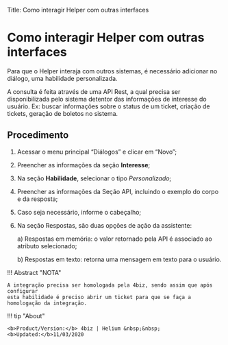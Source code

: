 Title: Como interagir Helper com outras interfaces
# Como interagir Helper com outras interfaces

Para que o Helper interaja com outros sistemas, é necessário adicionar no diálogo, uma habilidade personalizada.

A consulta é feita através de uma API Rest, a qual precisa ser disponibilizada pelo sistema detentor das informações 
de interesse do usuário. Ex: buscar informações sobre o status de um ticket, criação de tickets, geração de boletos no sistema.

Procedimento
-----------

1. Acessar o menu principal “Diálogos” e clicar em “Novo”;

2. Preencher as informações da seção **Interesse**;

3. Na seção **Habilidade**, selecionar o tipo *Personalizado*;

4. Preencher as informações da Seção API, incluindo o exemplo do corpo e da resposta;

5. Caso seja necessário, informe o cabeçalho;

6. Na seção Respostas, são duas opções de ação da assistente:

    a) Respostas em memória: o valor retornado pela API é associado ao atributo selecionado;
 
    b) Respostas em texto: retorna uma mensagem em texto para o usuário.
  
  
!!! Abstract "NOTA"

    A integração precisa ser homologada pela 4biz, sendo assim que após configurar
    esta habilidade é preciso abrir um ticket para que se faça a homologação da integração.
    
    
!!! tip "About"

    <b>Product/Version:</b> 4biz | Helium &nbsp;&nbsp;
    <b>Updated:</b>11/03/2020
   
